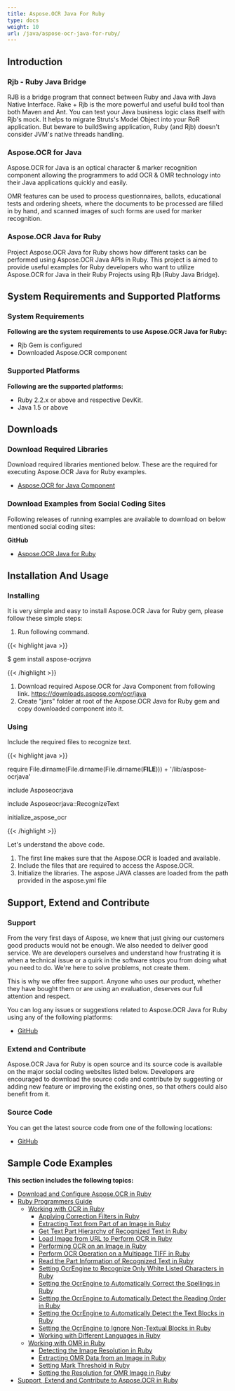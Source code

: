 ```yaml
---
title: Aspose.OCR Java For Ruby
type: docs
weight: 10
url: /java/aspose-ocr-java-for-ruby/
---
```


## **Introduction**

### **Rjb - Ruby Java Bridge**

RJB is a bridge program that connect between Ruby and Java with Java Native Interface. Rake + Rjb is the more powerful and useful build tool than both Maven and Ant. You can test your Java business logic class itself with Rjb's mock. It helps to migrate Struts's Model Object into your RoR application. But beware to buildSwing application, Ruby (and Rjb) doesn't consider JVM's native threads handling.

### **Aspose.OCR for Java**

Aspose.OCR for Java is an optical character & marker recognition component allowing the programmers to add OCR & OMR technology into their Java applications quickly and easily.

OMR features can be used to process questionnaires, ballots, educational tests and ordering sheets, where the documents to be processed are filled in by hand, and scanned images of such forms are used for marker recognition.

### **Aspose.OCR Java for Ruby**

Project Aspose.OCR Java for Ruby shows how different tasks can be performed using Aspose.OCR Java APIs in Ruby. This project is aimed to provide useful examples for Ruby developers who want to utilize Aspose.OCR for Java in their Ruby Projects using Rjb (Ruby Java Bridge).

## **System Requirements and Supported Platforms**

### **System Requirements**

**Following are the system requirements to use Aspose.OCR Java for Ruby:**

- Rjb Gem is configured
- Downloaded Aspose.OCR component

### **Supported Platforms**

**Following are the supported platforms:**

- Ruby 2.2.x or above and respective DevKit.
- Java 1.5 or above

## **Downloads**

### **Download Required Libraries**

Download required libraries mentioned below. These are the required for executing Aspose.OCR Java for Ruby examples.

- [Aspose.OCR for Java Component](https://downloads.aspose.com/ocr/java)

### **Download Examples from Social Coding Sites**

Following releases of running examples are available to download on below mentioned social coding sites:

**GitHub**

- [Aspose.OCR Java for Ruby](https://github.com/aspose-ocr/Aspose.OCR-for-Java/tree/master/Plugins/Aspose_OCR_Java_for_Ruby)

## **Installation And Usage**

### **Installing**

It is very simple and easy to install Aspose.OCR Java for Ruby gem, please follow these simple steps:

1. Run following command.

{{< highlight java >}}

 $ gem install aspose-ocrjava

{{< /highlight >}}

1. Download required Aspose.OCR for Java Component from following link.
   <https://downloads.aspose.com/ocr/java>
1. Create "jars" folder at root of the Aspose.OCR Java for Ruby gem and copy downloaded component into it.

### **Using**

Include the required files to recognize text.

{{< highlight java >}}

 require File.dirname(File.dirname(File.dirname(__FILE__))) + '/lib/aspose-ocrjava'

include Asposeocrjava

include Asposeocrjava::RecognizeText

initialize_aspose_ocr

{{< /highlight >}}

Let's understand the above code.

1. The first line makes sure that the Aspose.OCR is loaded and available.
1. Include the files that are required to access the Aspose.OCR.
1. Initialize the libraries. The aspose JAVA classes are loaded from the path provided in the aspose.yml file

## **Support, Extend and Contribute**

### **Support**

From the very first days of Aspose, we knew that just giving our customers good products would not be enough. We also needed to deliver good service. We are developers ourselves and understand how frustrating it is when a technical issue or a quirk in the software stops you from doing what you need to do. We're here to solve problems, not create them.

This is why we offer free support. Anyone who uses our product, whether they have bought them or are using an evaluation, deserves our full attention and respect.

You can log any issues or suggestions related to Aspose.OCR Java for Ruby using any of the following platforms:

- [GitHub](https://github.com/aspose-ocr/Aspose.OCR-for-Java/issues)

### **Extend and Contribute**

Aspose.OCR Java for Ruby is open source and its source code is available on the major social coding websites listed below. Developers are encouraged to download the source code and contribute by suggesting or adding new feature or improving the existing ones, so that others could also benefit from it.

### **Source Code**

You can get the latest source code from one of the following locations:

- [GitHub](https://github.com/aspose-ocr/Aspose.OCR-for-Java/tree/master/Plugins/Aspose_OCR_Java_for_Ruby)

## **Sample Code Examples**

**This section includes the following topics:**

- [Download and Configure Aspose.OCR in Ruby](/ocr/java/download-and-configure-aspose-ocr-in-ruby/)
- [Ruby Programmers Guide](/ocr/java/ruby-programmers-guide-/)
  - [Working with OCR in Ruby](/ocr/java/working-with-ocr-in-ruby/)
    - [Applying Correction Filters in Ruby](/ocr/java/applying-correction-filters-in-ruby/)
    - [Extracting Text from Part of an Image in Ruby](/ocr/java/extracting-text-from-part-of-an-image-in-ruby/)
    - [Get Text Part Hierarchy of Recognized Text in Ruby](/ocr/java/get-text-part-hierarchy-of-recognized-text-in-ruby/)
    - [Load Image from URL to Perform OCR in Ruby](/ocr/java/load-image-from-url-to-perform-ocr-in-ruby/)
    - [Performing OCR on an Image in Ruby](/ocr/java/performing-ocr-on-an-image-in-ruby/)
    - [Perform OCR Operation on a Multipage TIFF in Ruby](/ocr/java/perform-ocr-operation-on-a-multipage-tiff-in-ruby/)
    - [Read the Part Information of Recognized Text in Ruby](/ocr/java/read-the-part-information-of-recognized-text-in-ruby/)
    - [Setting OcrEngine to Recognize Only White Listed Characters in Ruby](/ocr/java/setting-ocrengine-to-recognize-only-white-listed-characters-in-ruby/)
    - [Setting the OcrEngine to Automatically Correct the Spellings in Ruby](/ocr/java/setting-the-ocrengine-to-automatically-correct-the-spellings-in-ruby/)
    - [Setting the OcrEngine to Automatically Detect the Reading Order in Ruby](/ocr/java/setting-the-ocrengine-to-automatically-detect-the-reading-order-in-ruby/)
    - [Setting the OcrEngine to Automatically Detect the Text Blocks in Ruby](/ocr/java/setting-the-ocrengine-to-automatically-detect-the-text-blocks-in-ruby/)
    - [Setting the OcrEngine to Ignore Non-Textual Blocks in Ruby](/ocr/java/setting-the-ocrengine-to-ignore-non-textual-blocks-in-ruby/)
    - [Working with Different Languages in Ruby](/ocr/java/working-with-different-languages-in-ruby/)
  - [Working with OMR in Ruby](/ocr/java/working-with-omr-in-ruby/)
    - [Detecting the Image Resolution in Ruby](/ocr/java/detecting-the-image-resolution-in-ruby/)
    - [Extracting OMR Data from an Image in Ruby](/ocr/java/extracting-omr-data-from-an-image-in-ruby/)
    - [Setting Mark Threshold in Ruby](/ocr/java/setting-mark-threshold-in-ruby/)
    - [Setting the Resolution for OMR Image in Ruby](/ocr/java/setting-the-resolution-for-omr-image-in-ruby/)
- [Support, Extend and Contribute to Aspose.OCR in Ruby](/ocr/java/support-2c-extend-and-contribute-to-aspose-ocr-in-ruby/)
